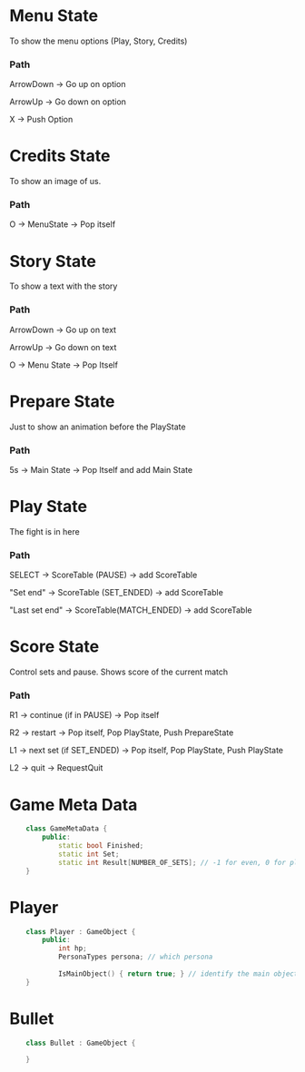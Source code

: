 # Menu State

To show the menu options (Play, Story, Credits)

### Path

ArrowDown → Go up on option

ArrowUp → Go down on option

X → Push Option

# Credits State

To show an image of us.

### Path

O → MenuState → Pop itself

# Story State

To show a text with the story

### Path

ArrowDown → Go up on text

ArrowUp → Go down on text

O → Menu State → Pop Itself

# Prepare State

Just to show an animation before the PlayState

### Path

5s → Main State → Pop Itself and add Main State

# Play State

The fight is in here

### Path

SELECT → ScoreTable (PAUSE) → add ScoreTable

"Set end" → ScoreTable (SET_ENDED) → add ScoreTable

"Last set end" → ScoreTable(MATCH_ENDED) → add ScoreTable

# Score State

Control sets and pause. Shows score of the current match

### Path

R1 → continue (if in PAUSE) → Pop itself

R2 → restart → Pop itself, Pop PlayState, Push PrepareState

L1 → next set (if SET_ENDED) → Pop itself, Pop PlayState, Push PlayState

L2 → quit → RequestQuit

# Game Meta Data
```c++
    class GameMetaData {
    	public:
    		static bool Finished;
    		static int Set;
    		static int Result[NUMBER_OF_SETS]; // -1 for even, 0 for player1 and 1 for player 2
    }
```
# Player
```c++
    class Player : GameObject {
    	public:
    		int hp;
    		PersonaTypes persona; // which persona
    
    		IsMainObject() { return true; } // identify the main object
    }
```
# Bullet
```c++
    class Bullet : GameObject {
    
    }
```
